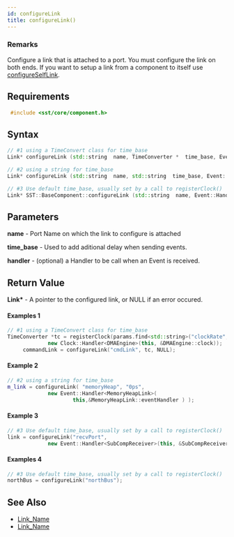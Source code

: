 ```yaml
---
id: configureLink
title: configureLink()
---
```


### Remarks

Configure a link that is attached to a port. You must configure the link on both ends. If you want to setup a link from a component to itself use [configureSelfLink](cpp/component/configureSelfLink).

## Requirements

```cpp
 #include <sst/core/component.h>
```

## Syntax

```cpp
// #1 using a TimeConvert class for time_base
Link* configureLink (std::string  name, TimeConverter *  time_base, Event::HandlerBase *  handler = NULL)

// #2 using a string for time_base
Link* configureLink (std::string  name, std::string  time_base, Event::HandlerBase *  handler = NULL)

// #3 Use default time_base, usually set by a call to registerClock()
Link* SST::BaseComponent::configureLink (std::string  name, Event::HandlerBase *  handler = NULL) 
```

## Parameters

**name** - Port Name on which the link to configure is attached

**time_base** - Used to add aditional delay when sending events.

**handler** - (optional) a Handler to be call when an Event is received.

## Return Value

**Link\*** - A pointer to the configured link, or NULL if an error occured.

#### Examples 1

```cpp
// #1 using a TimeConvert class for time_base
TimeConverter *tc = registerClock(params.find<std::string>("clockRate", "1 GHz"),
             new Clock::Handler<DMAEngine>(this, &DMAEngine::clock));
     commandLink = configureLink("cmdLink", tc, NULL);
```
#### Example 2
```cpp
// #2 using a string for time_base
m_link = configureLink( "memoryHeap", "0ps",
             new Event::Handler<MemoryHeapLink>(
                     this,&MemoryHeapLink::eventHandler ) );  
```

#### Example 3
```cpp
// #3 Use default time_base, usually set by a call to registerClock()
link = configureLink("recvPort",
             new Event::Handler<SubCompReceiver>(this, &SubCompReceiver::handleEvent));
```

#### Examples 4

```cpp
// #3 Use default time_base, usually set by a call to registerClock()
northBus = configureLink("northBus");
```

## See Also

- [Link_Name](TBA)
- [Link_Name](TBA)